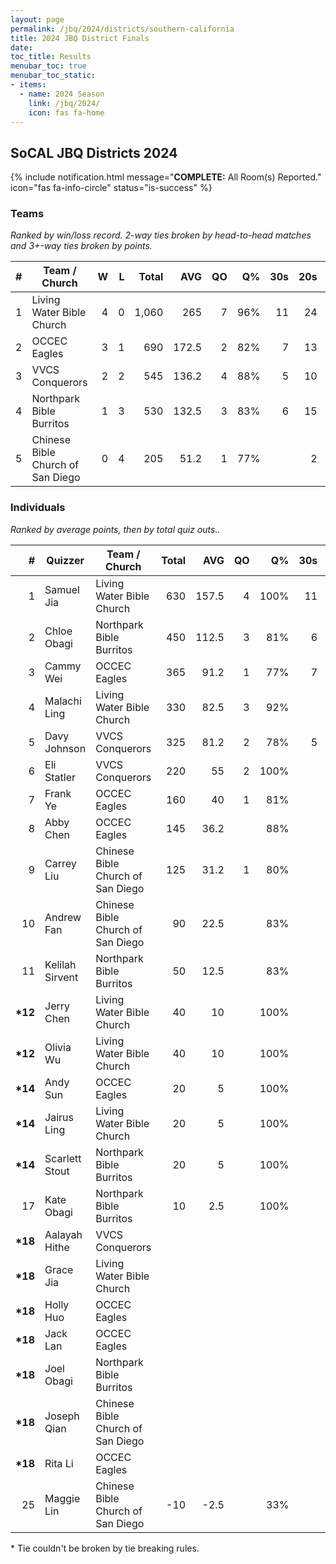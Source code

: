 ```yaml
---
layout: page
permalink: /jbq/2024/districts/southern-california
title: 2024 JBQ District Finals
date: 
toc_title: Results
menubar_toc: true
menubar_toc_static:
- items:
  - name: 2024 Season
    link: /jbq/2024/
    icon: fas fa-home
---
```



## SoCAL JBQ Districts 2024

{% include notification.html
   message="<b>COMPLETE:</b> All Room(s) Reported."
   icon="fas fa-info-circle"
   status="is-success" %}


### Teams

*Ranked by win/loss record. 2-way ties broken by head-to-head matches and 3+-way ties broken by points.*

| # | Team / Church | W | L | Total | AVG | QO | Q% | 30s | 20s | 10s |
|--:|---|--:|--:|--:|--:|--:|--:|--:|--:|--:|
| 1 | Living Water Bible Church | 4 | 0 | 1,060 | 265 | 7 | 96% | 11 | 24 | 19 |
| 2 | OCCEC Eagles | 3 | 1 | 690 | 172.5 | 2 | 82% | 7 | 13 | 29 |
| 3 | VVCS Conquerors | 2 | 2 | 545 | 136.2 | 4 | 88% | 5 | 10 | 20 |
| 4 | Northpark Bible Burritos | 1 | 3 | 530 | 132.5 | 3 | 83% | 6 | 15 | 8 |
| 5 | Chinese Bible Church of San Diego | 0 | 4 | 205 | 51.2 | 1 | 77% |  | 2 | 21 |

### Individuals

*Ranked by average points, then by total quiz outs..*

| # | Quizzer | Team / Church | Total | AVG | QO | Q% | 30s | 20s | 10s |
|--:|---|---|--:|--:|--:|--:|--:|--:|--:|
| 1 | Samuel Jia | Living Water Bible Church | 630 | 157.5 | 4 | 100% | 11 | 13 |  |
| 2 | Chloe Obagi | Northpark Bible Burritos | 450 | 112.5 | 3 | 81% | 6 | 14 | 1 |
| 3 | Cammy Wei | OCCEC Eagles | 365 | 91.2 | 1 | 77% | 7 | 10 |  |
| 4 | Malachi Ling | Living Water Bible Church | 330 | 82.5 | 3 | 92% |  | 9 | 13 |
| 5 | Davy Johnson | VVCS Conquerors | 325 | 81.2 | 2 | 78% | 5 | 7 | 6 |
| 6 | Eli Statler | VVCS Conquerors | 220 | 55 | 2 | 100% |  | 3 | 14 |
| 7 | Frank Ye | OCCEC Eagles | 160 | 40 | 1 | 81% |  |  | 17 |
| 8 | Abby Chen | OCCEC Eagles | 145 | 36.2 |  | 88% |  | 2 | 12 |
| 9 | Carrey Liu | Chinese Bible Church of San Diego | 125 | 31.2 | 1 | 80% |  | 1 | 11 |
| 10 | Andrew Fan | Chinese Bible Church of San Diego | 90 | 22.5 |  | 83% |  | 1 | 9 |
| 11 | Kelilah Sirvent | Northpark Bible Burritos | 50 | 12.5 |  | 83% |  | 1 | 4 |
| **\*12** | Jerry Chen | Living Water Bible Church | 40 | 10 |  | 100% |  | 2 |  |
| **\*12** | Olivia Wu | Living Water Bible Church | 40 | 10 |  | 100% |  |  | 4 |
| **\*14** | Andy Sun | OCCEC Eagles | 20 | 5 |  | 100% |  | 1 |  |
| **\*14** | Jairus Ling | Living Water Bible Church | 20 | 5 |  | 100% |  |  | 2 |
| **\*14** | Scarlett Stout | Northpark Bible Burritos | 20 | 5 |  | 100% |  |  | 2 |
| 17 | Kate Obagi | Northpark Bible Burritos | 10 | 2.5 |  | 100% |  |  | 1 |
| **\*18** | Aalayah Hithe | VVCS Conquerors |  |  |  |  |  |  |  |
| **\*18** | Grace Jia | Living Water Bible Church |  |  |  |  |  |  |  |
| **\*18** | Holly Huo | OCCEC Eagles |  |  |  |  |  |  |  |
| **\*18** | Jack Lan | OCCEC Eagles |  |  |  |  |  |  |  |
| **\*18** | Joel Obagi | Northpark Bible Burritos |  |  |  |  |  |  |  |
| **\*18** | Joseph Qian | Chinese Bible Church of San Diego |  |  |  |  |  |  |  |
| **\*18** | Rita Li | OCCEC Eagles |  |  |  |  |  |  |  |
| 25 | Maggie Lin | Chinese Bible Church of San Diego | -10 | -2.5 |  | 33% |  |  | 1 |

\* Tie couldn't be broken by tie breaking rules.

